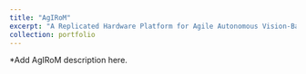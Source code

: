 ```yaml
---
title: "AgIRoM"
excerpt: "A Replicated Hardware Platform for Agile Autonomous Vision-Based Flight<br/><img src='/images/AgIRoM_fullbuild.jpg' width='750'>"
collection: portfolio
---
```


*Add AgIRoM description here.
